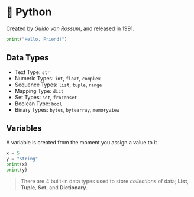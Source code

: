 # 🐍 Python

Created by _Guido van Rossum_, and released in 1991.

```py
print("Hello, Friend!")
```

## Data Types
+ Text Type:	`str`
+ Numeric Types:	`int`, `float`, `complex`
+ Sequence Types:	`list`, `tuple`, `range`
+ Mapping Type:	`dict`
+ Set Types:	`set`, `frozenset`
+ Boolean Type:	`bool`
+ Binary Types:	`bytes`, `bytearray`, `memoryview`

## Variables
A variable is created from the moment you assign a value to it

```py
x = 5
y = "String"
print(x)
print(y)
```

> There are 4 built-in data types used to store _collections_ of data; **List**, **Tuple**, **Set**, and **Dictionary**.
